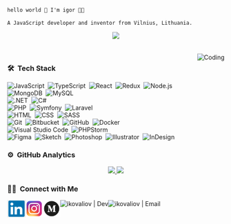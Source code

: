 ```
hello world 👋 I'm igor 👨‍💻
``` 
```
A JavaScript developer and inventor from Vilnius, Lithuania.
```
 
<p align='center'>
  <img src="https://komarev.com/ghpvc/?username=ikovaliov&color=blueviolet&style=flat"/>
</p>
<br/>

<img alt="Coding" src="https://media.giphy.com/media/13HgwGsXF0aiGY/giphy.gif" align="right" height="200"/>

### 🛠 &nbsp;Tech Stack

![JavaScript](https://img.shields.io/badge/-JavaScript-000000?style=flat&logo=javascript)&nbsp;
![TypeScript](https://img.shields.io/badge/-TypeScript-000000?style=flat&logo=typescript)&nbsp;
![React](https://img.shields.io/badge/-React-000000?style=flat&logo=react)&nbsp;
![Redux](https://img.shields.io/badge/-Redux-000000?style=flat&logo=redux)&nbsp;
![Node.js](https://img.shields.io/badge/-Node.js-000000?style=flat&logo=node.js)\
![MongoDB](https://img.shields.io/badge/-MongoDB-000000?style=flat&logo=mongodb)&nbsp;
![MySQL](https://img.shields.io/badge/-MySQL-000000?style=flat&logo=mysql)\
![.NET](https://img.shields.io/badge/-.NET-000000?style=flat&logo=.net)&nbsp;
![C#](https://img.shields.io/badge/-C%23-000000?style=flat&logo=C#)\
![PHP](https://img.shields.io/badge/-PHP-000000?style=flat&logo=php)&nbsp;
![Symfony](https://img.shields.io/badge/-symfony-000000?style=flat&logo=symfony)&nbsp;
![Laravel](https://img.shields.io/badge/-Laravel-000000?style=flat&logo=laravel)\
![HTML](https://img.shields.io/badge/-HTML-000000?style=flat&logo=HTML5)&nbsp;
![CSS](https://img.shields.io/badge/-CSS-000000?style=flat&logo=CSS3&logoColor=1572B6)&nbsp;
![SASS](https://img.shields.io/badge/-SASS-000000?style=flat&logo=SASS&logoColor=1572B6)\
![Git](https://img.shields.io/badge/-Git-000000?style=flat&logo=git)&nbsp;
![Bitbucket](https://img.shields.io/badge/-Bitbucket-000?&logo=Bitbucket&logoColor=0052CC)&nbsp;
![GitHub](https://img.shields.io/badge/-GitHub-000000?style=flat&logo=github)&nbsp;
![Docker](https://img.shields.io/badge/-Docker-000000?style=flat&logo=docker)\
![Visual Studio Code](https://img.shields.io/badge/-Visual%20Studio%20Code-000000?style=flat&logo=visual-studio-code&logoColor=007ACC)&nbsp;
![PHPStorm](https://img.shields.io/badge/-PHPStorm-000000?style=flat&logo=phpstorm&logoColor=007ACC)\
![Figma](https://img.shields.io/badge/-Figma-000000?style=flat&logo=figma)&nbsp;
![Sketch](https://img.shields.io/badge/-Sketch-000000?style=flat&logo=sketch)&nbsp;
![Photoshop](https://img.shields.io/badge/-Photoshop-000000?style=flat&logo=adobe-photoshop)&nbsp;
![Illustrator](https://img.shields.io/badge/-Illustrator-000000?style=flat&logo=adobe-illustrator)&nbsp;
![InDesign](https://img.shields.io/badge/-InDesign-000000?style=flat&logo=adobe-indesign)&nbsp;

### ⚙️ &nbsp;GitHub Analytics

<p align="center">
<a href="https://github.com/ikovaliov">
  <img height="180em" src="https://github-readme-stats-eight-theta.vercel.app/api?username=ikovaliov&show_icons=true&theme=graywhite&include_all_commits=true&count_private=true&bg_color=0,ea6161,ffc64d,fffc4d,52fa5a"/>
  <img height="180em" src="https://github-readme-stats-eight-theta.vercel.app/api/top-langs/?username=ikovaliov&layout=compact&langs_count=8&bg_color=0,52fa5a,4dfcff,c64dff&theme=graywhite"/>
</a>
</p>

### 🤝🏻 &nbsp;Connect with Me

[<img align="left" alt="ikovaliov | LinkedIn" height="40px" src="./assets/images/linkedin.png" />][linkedin]
[<img align="left" alt="ikovaliov | Instagram" height="40px" src="./assets/images/instagram.png" />][instagram]
[<img align="left" alt="ikovaliov | Medium" height="40px" src="./assets/images/medium.png" />][medium]
[<img align="left" alt="ikovaliov | Dev" height="40px" src="./assets/images/dev.png" />][dev]
[<img align="left" alt="ikovaliov | Email" height="40px" src="./assets/images/email.png" />][email]


[linkedin]: https://www.linkedin.com/in/ikovaliov/
[medium]: https://medium.com/@ikovaliov/
[dev]: https://dev.to/ikovaliov
[email]: mailto:igor.kovaliov93@gmail.com
[instagram]: https://www.instagram.com/ik___30/
